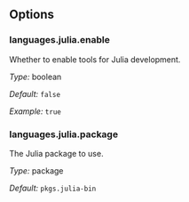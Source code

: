 [comment]: # (Do not edit this file as it is autogenerated. Go to docs/individual-docs if you want to make edits.)


[comment]: # (Please add your documentation on top of this line)

## Options

### languages\.julia\.enable

Whether to enable tools for Julia development\.



*Type:*
boolean



*Default:*
` false `



*Example:*
` true `



### languages\.julia\.package



The Julia package to use\.



*Type:*
package



*Default:*
` pkgs.julia-bin `
